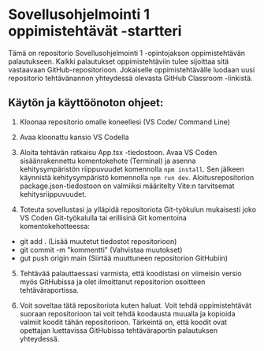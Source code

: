 # Sovellusohjelmointi 1 oppimistehtävät -startteri

Tämä on repositorio Sovellusohjelmointi 1 -opintojakson oppimistehtävän palautukseen. Kaikki palautukset oppimistehtäviin tulee sijoittaa sitä vastaavaan GitHub-repositorioon. Jokaiselle oppimistehtävälle luodaan uusi repositorio tehtävänannon yhteydessä olevasta GitHub Classroom -linkistä.

## Käytön ja käyttöönoton ohjeet:

1. Kloonaa repositorio omalle koneellesi (VS Code/ Command Line)

2. Avaa kloonattu kansio VS Codella

3. Aloita tehtävän ratkaisu App.tsx -tiedostoon. Avaa VS Coden sisäänrakennettu komentokehote (Terminal) ja asenna kehitysympäristön riippuvuudet komennolla `npm install`. Sen jälkeen käynnistä kehitysympäristö komennolla `npm run dev`. Aloitusrepositorion package.json-tiedostoon on valmiiksi määritelty Vite:n tarvitsemat kehitysriippuvuudet.

4. Toteuta sovellustasi ja ylläpidä repositoriota Git-työkulun mukaisesti joko VS Coden Git-työkalulla tai erillisinä Git komentoina komentokehotteessa:

- git add . (Lisää muutetut tiedostot repositorioon)
- git commit -m "kommentti" (Vahvistaa muutokset)
- gut push origin main (Siirtää muuttuneen repositorion GitHubiin)

5. Tehtävää palauttaessasi varmista, että koodistasi on viimeisin versio myös GitHubissa ja olet ilmoittanut repositorion osoitteen tehtäväraportissa.

6. Voit soveltaa tätä repositoriota kuten haluat. Voit tehdä oppimistehtävät suoraan repositorioon tai voit tehdä koodausta muualla ja kopioida valmiit koodit tähän repositorioon. Tärkeintä on, että koodit ovat opettajan luettavissa GitHubissa tehtäväraportin palautuksen yhteydessä.
